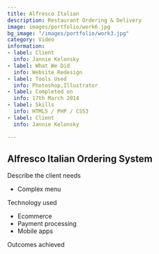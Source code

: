 ```yaml
---
title: Alfresco Italian
description: Restaurant Ordering & Delivery
image: images/portfolio/work6.jpg
bg_image: "/images/portfolio/work3.jpg"
category: Video
information:
- label: Client
  info: Jannie Kelonsky
- label: What We Did
  info: Website Redesign
- label: Tools Used
  info: Photoshop,Illustrator
- label: Completed on
  info: 17th March 2014
- label: Skills
  info: HTML5 / PHP / CSS3
- label: Client
  info: Jannie Kelonsky

---
```

## Alfresco Italian Ordering System

Describe the client needs

* Complex menu

Technology used

* Ecommerce
* Payment processing
* Mobile apps

Outcomes achieved